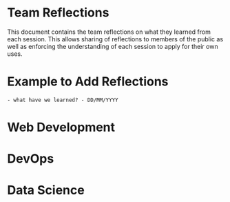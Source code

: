 # Team Reflections
This document contains the team reflections on what they learned from each session. This allows sharing of reflections to members of the public as well as enforcing the understanding of each session to apply for their own uses. 

# Example to Add Reflections
```
- what have we learned? - DD/MM/YYYY

```


# Web Development

# DevOps

# Data Science
